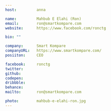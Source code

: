 ```yaml
---
host:         anna

name:         Mahbub E Elahi (Ron)
email:        ron@smartkompare.com
website:      https://www.facebook.com/ronctg

bio: ""

company:      Smart Kompare
companyURL:   https://www.smartkompare.com/
posiiton:     CEO

facebook:     ronctg
twitter:      
github:   
codepen:
dribbble:
behance:      
mailto:       ron@smartkompare.com

photo:        mahbub-e-elahi-ron.jpg
---
```

